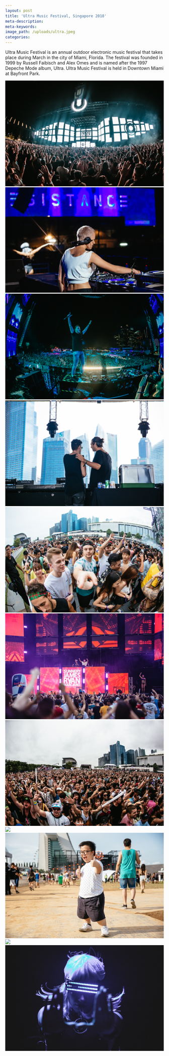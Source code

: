 ```yaml
---
layout: post
title: 'Ultra Music Festival, Singapore 2018'
meta-description:
meta-keywords:
image_path: /uploads/ultra.jpeg
categories:
---
```


Ultra Music Festival is an annual outdoor electronic music festival that takes place during March in the city of Miami, Florida. The festival was founded in 1999 by Russell Faibisch and Alex Omes and is named after the 1997 Depeche Mode album, Ultra. Ultra Music Festival is held in Downtown Miami at Bayfront Park.

![](/uploads/-y4a2246.jpg) ![](/uploads/-y4a2643.jpg) ![](/uploads/-y4a2350.jpg) ![](/uploads/-y4a2699.jpg) ![](/uploads/-y4a1461.jpg) ![](/uploads/-y4a1680.jpg) ![](/uploads/-y4a1691.jpg) ![](blob:https://app.cloudcannon.com/67d81f6f-fd73-45bb-aa58-36e1bc84db0c) ![](/uploads/-y4a3035.jpg) ![](blob:https://app.cloudcannon.com/c67adfa7-68a0-4a7b-ac16-1d6d813c67c3) ![](/uploads/-y4a3482-2.jpg)